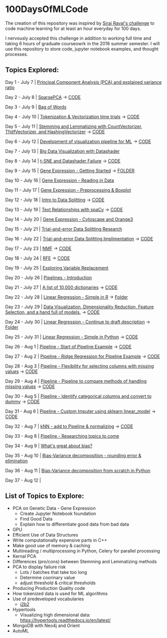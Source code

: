 # 100DaysOfMLCode

The creation of this repository was inspired by [Siraj Raval's challenge](https://www.linkedin.com/feed/update/urn:li:activity:6420525903968825344) to code machine learning for at least an hour everyday for 100 days.

I nervously accepted this challenge in addition to working full time and taking 6 hours of graduate courseowrk in the 2018 summer semester. I will use this repository to store code, jupyter notebook examples, and thought processes. 

## Topics Explored:
   Day 1 - July 7   | [Principal Component Analysis (PCA) and explained variance ratio](https://www.linkedin.com/feed/update/urn:li:activity:6421471671445647360)
   
   Day 2 - July 8   | [SparsePCA](https://www.linkedin.com/feed/update/urn:li:activity:6421890522410950656) -> [CODE](https://github.com/tifabi/100DaysOfMLCode/tree/master/Dimensionality_Reduction/PCA)
   
   Day 3 - July 9   | [Bag of Words](https://www.linkedin.com/feed/update/urn:li:activity:6422292934531514368)
   
   Day 4 - July 10 | [Tokenization & Vectorization time trials](https://www.linkedin.com/feed/update/urn:li:activity:6422632133264703488) -> [CODE](https://github.com/tifabi/100DaysOfMLCode/blob/master/Bag%20of%20Words/TimeTrial.py)
     
Day 5 - July 11 | [Stemming and Lemmatizing with CountVectorizer, TfidfVectorizer, and HashingVectorizer](https://www.linkedin.com/feed/update/urn:li:activity:6422967354082230272) -> [CODE](https://github.com/tifabi/100DaysOfMLCode/blob/master/Bag%20of%20Words/Stem-Lemm_CountVec-Tfid-HashVec)

Day 6 - July 12 | [Development of visualization pipeline for ML](https://www.linkedin.com/feed/update/urn:li:activity:6423344745891790848) -> [CODE](https://github.com/tifabi/DataViz/blob/master/FinalProject/ML_Visualization.ipynb)

Day 7 - July 13 | [Big Data Visualization with Datashader](https://www.linkedin.com/feed/update/urn:li:activity:6423638989181325312)

Day 8 - July 14 | [t-SNE and Datashader Failure](https://www.linkedin.com/feed/update/urn:li:activity:6424014404353822720) -> [CODE](https://github.com/tifabi/100DaysOfMLCode/blob/master/Visualization/t-SNE_datashader.ipynb)

Day 9 - July 15 | [Gene Expression - Getting Started](https://www.linkedin.com/feed/update/urn:li:activity:6424254176481538048) 
-> [FOLDER](https://github.com/tifabi/100DaysOfMLCode/tree/master/Genetic_Expression)

Day 10 - July 16 | [Gene Expression - Reading in Data](https://www.linkedin.com/feed/update/urn:li:activity:6424601497304068096)

Day 11 - July 17 | [Gene Expression - Preprocessing & Boxplot](https://www.linkedin.com/feed/update/urn:li:activity:6425206445993656320)

Day 12 - July 18 | [Intro to Data Splitting](https://www.linkedin.com/feed/update/urn:li:activity:6425553088924385280) -> [CODE](https://github.com/tifabi/100DaysOfMLCode/tree/master/Splitting%20Data)

Day 13 - July 19 | [Text Relationships with spaCy](https://www.linkedin.com/feed/update/urn:li:activity:6425862162333339648) -> [CODE](https://github.com/tifabi/100DaysOfMLCode/blob/master/Bag%20of%20Words/BagOfWords.ipynb)

Day 14 - July 20 | [Gene Expression - Cytoscape and Orange3](https://www.linkedin.com/feed/update/urn:li:activity:6426162789521326081)

Day 15 - July 21 | [Trial-and-error Data Splitting Research](https://www.linkedin.com/feed/update/urn:li:activity:6426460202446385152)

Day 16 - July 22 | [Trial-and-error Data Splitting Implimentation](https://www.linkedin.com/feed/update/urn:li:activity:6426797754525188096) -> [CODE](https://github.com/tifabi/100DaysOfMLCode/blob/master/Splitting%20Data/Splitting_Data.ipynb)

Day 17 - July 23 | [NMF](https://www.linkedin.com/feed/update/urn:li:activity:6427246036275728384) -> [CODE](https://github.com/tifabi/100DaysOfMLCode/blob/master/Dimensionality_Reduction/NMF.ipynb)

Day 18 - July 24 | [RFE](https://www.linkedin.com/feed/update/urn:li:activity:6427656306747801600) -> [CODE](https://github.com/tifabi/100DaysOfMLCode/blob/master/Dimensionality_Reduction/RFE.ipynb)

Day 19 - July 25 | [Exploring Variable Replacement](https://www.linkedin.com/feed/update/urn:li:activity:6427910193555795968)

Day 20 - July 26 | [Pipelines - Introduction](https://www.linkedin.com/feed/update/urn:li:activity:6428424916881719296)

Day 21 - July 27 | [A list of 10,000 dictionaries](https://www.linkedin.com/feed/update/urn:li:activity:6428672001640054785) -> [CODE](https://github.com/tifabi/100DaysOfMLCode/blob/master/Bag%20of%20Words/ListOfTenThousandDicts.ipynb)

Day 22 - July 28 | [Linear Regression - Simple in R](https://www.linkedin.com/feed/update/urn:li:activity:6429060927965982720) -> [Folder](https://github.com/tifabi/100DaysOfMLCode/tree/master/ML_Algorithms/Linear_Regression) 

Day 23 - July 29 | [Data Visualization, Dimensionality Reduction, Feature Selection, and a hand full of models.](https://www.linkedin.com/feed/update/urn:li:activity:6429545301387866112) -> [CODE](https://github.com/tifabi/100DaysOfMLCode/blob/master/Visualization/Final_Project-Fabianac_Tiffany.ipynb)

Day 24 - July 30 | [Linear Regression - Continue to draft description](https://www.linkedin.com/feed/update/urn:li:activity:6429895929226158080) -> [Folder](https://github.com/tifabi/100DaysOfMLCode/tree/master/ML_Algorithms/Linear_Regression)

Day 25 - July 31 | [Linear Regression - Simple in Python](https://www.linkedin.com/feed/update/urn:li:activity:6430073981306494976) -> [CODE](https://github.com/tifabi/100DaysOfMLCode/blob/master/ML_Algorithms/Linear_Regression/Simple_LinearRegression.ipynb)

Day 26 - Aug 1  | [Pipeline - Start of Pipeline Example](https://www.linkedin.com/feed/update/urn:li:activity:6430430990107234305) -> [CODE](https://github.com/tifabi/100DaysOfMLCode/blob/master/ML_Algorithms/Pipelines/Pipeline_Example.ipynb)

Day 27 - Aug 2  | [Pipeline - Ridge Regression for Pipeline Example](https://www.linkedin.com/feed/update/urn:li:activity:6430799507843268609) -> [CODE](https://github.com/tifabi/100DaysOfMLCode/blob/master/ML_Algorithms/Pipelines/Pipeline_Example.ipynb)

Day 28 - Aug 3  | [Pipeline - Flexibility for selecting columns with missing values](https://www.linkedin.com/feed/update/urn:li:activity:6431124151020376064) -> [CODE](https://github.com/tifabi/100DaysOfMLCode/blob/master/ML_Algorithms/Pipelines/Pipeline_Example.ipynb)

Day 29 - Aug 4  | [Pipeline - Pipeline to compare methods of handling missing values](https://www.linkedin.com/feed/update/urn:li:activity:6431532099420901376) -> [CODE](https://github.com/tifabi/100DaysOfMLCode/blob/master/ML_Algorithms/Pipelines/Pipeline_Example.ipynb)

Day 30 - Aug 5  | [Pipeline - Identify categorical columns and convert to dummy](https://www.linkedin.com/feed/update/urn:li:activity:6431998787039870976) -> [CODE](https://github.com/tifabi/100DaysOfMLCode/blob/master/ML_Algorithms/Pipelines/Pipeline_Example.ipynb)

Day 31 - Aug 6  | [Pipeline - Custom Imputer using sklearn linear_model](https://www.linkedin.com/feed/update/urn:li:activity:6432403424549101568) -> [CODE](https://github.com/tifabi/100DaysOfMLCode/blob/master/ML_Algorithms/Pipelines/Pipeline_Example.ipynb)

Day 32 - Aug 7  | [kNN - add to Pipeline & normalizing](https://www.linkedin.com/feed/update/urn:li:activity:6432795343078850560) -> [CODE](https://github.com/tifabi/100DaysOfMLCode/blob/master/ML_Algorithms/Pipelines/Pipeline_Example.ipynb)

Day 33 - Aug 8  | [Pipeline - Researching topics to come](https://www.linkedin.com/feed/update/urn:li:activity:6433140195381510144)

Day 34 - Aug 9  | [What's great about bias?](https://www.linkedin.com/feed/update/urn:li:activity:6433510854955663360)

Day 35 - Aug 10  | [Bias-Variance decomposition - rounding error & elimination](https://www.linkedin.com/feed/update/urn:li:activity:6433838838946287616)

Day 36 - Aug 11  | [Bias-Variance decomposition from scratch in Python](https://www.linkedin.com/feed/update/urn:li:activity:6434196274639101952)

Day 37 - Aug 12  | []()

## List of Topics to Explore:

* PCA on Genetic Data - Gene Expression
  - Create Jupyter Notebook foundation
  - Find Good Data
  - Explain how to differentiate good data from bad data
* GPU
* Efficient Use of Data Structures
* Write computationally expensive parts in C++
* Make good use of memory & caching
* Multireading / multiprocessing in Python, Celery for parallel processing
* Kernal PCA
* Differences (pro/cons) between Stemming and Lemmatizing methods
* PCA to display failure risk
  - Lots / batches that take too long
  - Determine coorinary value
  - adjust threshold & critical thresholds
* Producing Production Quality code
* How tokenized data is used for ML algorithms
* Use of predeveloped vocabularies 
  - [i2b2](https://www.i2b2.org/NLP/DataSets/Main.php)
* Hypertools
  - Visualizing high dimensional data: https://hypertools.readthedocs.io/en/latest/
* MongoDB with Neo4j and Orient
* AutoML
